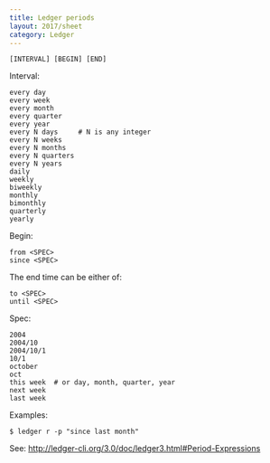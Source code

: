 ```yaml
---
title: Ledger periods
layout: 2017/sheet
category: Ledger
---
```


    [INTERVAL] [BEGIN] [END]

Interval:

    every day
    every week
    every month
    every quarter
    every year
    every N days     # N is any integer
    every N weeks
    every N months
    every N quarters
    every N years
    daily
    weekly
    biweekly
    monthly
    bimonthly
    quarterly
    yearly

Begin:

    from <SPEC>
    since <SPEC>

The end time can be either of:

    to <SPEC>
    until <SPEC>

Spec:

    2004
    2004/10
    2004/10/1
    10/1
    october
    oct
    this week  # or day, month, quarter, year
    next week
    last week

Examples:

    $ ledger r -p "since last month"

See: http://ledger-cli.org/3.0/doc/ledger3.html#Period-Expressions
